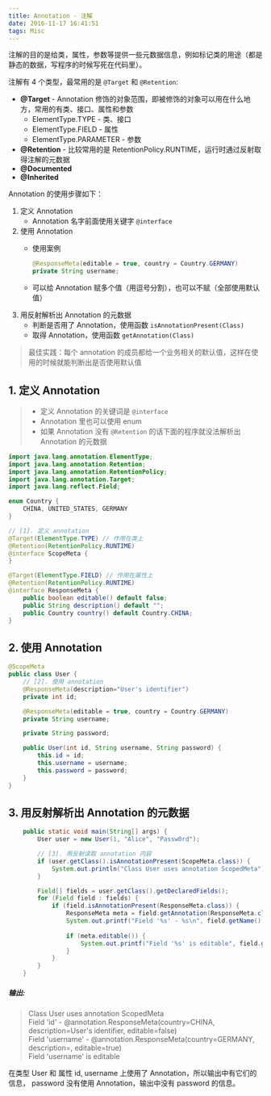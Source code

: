 ```yaml
---
title: Annotation - 注解
date: 2016-11-17 16:41:51
tags: Misc
---
```

注解的目的是给类，属性，参数等提供一些元数据信息，例如标记类的用途（都是静态的数据，写程序的时候写死在代码里）。

注解有 4 个类型，最常用的是 `@Target` 和 `@Retention`:

* **@Target** - Annotation 修饰的对象范围，即被修饰的对象可以用在什么地方，常用的有类、接口、属性和参数
    * ElementType.TYPE - 类、接口
    * ElementType.FIELD - 属性
    * ElementType.PARAMETER - 参数
* **@Retention** - 比较常用的是 RetentionPolicy.RUNTIME，运行时通过反射取得注解的元数据
* **@Documented**
* **@Inherited**

<!--more-->

Annotation 的使用步骤如下：

1. 定义 Annotation
    * Annotation 名字前面使用关键字 `@interface`
2. 使用 Annotation
    * 使用案例
    
        ```java
        @ResponseMeta(editable = true, country = Country.GERMANY)
        private String username;
        ```
    * 可以给 Annotation 赋多个值（用逗号分割），也可以不赋（全部使用默认值）
3. 用反射解析出 Annotation 的元数据
    * 判断是否用了 Annotation，使用函数 `isAnnotationPresent(Class)`
    * 取得 Annotation，使用函数 `getAnnotation(Class)`

> 最佳实践：每个 annotation 的成员都给一个业务相关的默认值，这样在使用的时候就能判断出是否使用默认值

## 1. 定义 Annotation
> * 定义 Annotation 的关键词是 `@interface`  
> * Annotation 里也可以使用 enum
> * 如果 Annotation 没有 `@Retention` 的话下面的程序就没法解析出 Annotation 的元数据

```java
import java.lang.annotation.ElementType;
import java.lang.annotation.Retention;
import java.lang.annotation.RetentionPolicy;
import java.lang.annotation.Target;
import java.lang.reflect.Field;

enum Country {
    CHINA, UNITED_STATES, GERMANY
}

// [1]. 定义 annotation
@Target(ElementType.TYPE) // 作用在类上
@Retention(RetentionPolicy.RUNTIME)
@interface ScopeMeta {
}

@Target(ElementType.FIELD) // 作用在属性上
@Retention(RetentionPolicy.RUNTIME)
@interface ResponseMeta {
    public boolean editable() default false;
    public String description() default "";
    public Country country() default Country.CHINA;
}

```

## 2. 使用 Annotation

```java
@ScopeMeta
public class User {
    // [2]. 使用 annotation
    @ResponseMeta(description="User's identifier")
    private int id;

    @ResponseMeta(editable = true, country = Country.GERMANY)
    private String username;

    private String password;

    public User(int id, String username, String password) {
        this.id = id;
        this.username = username;
        this.password = password;
    }
}
```

## 3. 用反射解析出 Annotation 的元数据

```java
    public static void main(String[] args) {
        User user = new User(1, "Alice", "Passw0rd");

        // [3]. 用反射读取 annotation 内容
        if (user.getClass().isAnnotationPresent(ScopeMeta.class)) {
            System.out.println("Class User uses annotation ScopedMeta");
        }

        Field[] fields = user.getClass().getDeclaredFields();
        for (Field field : fields) {
            if (field.isAnnotationPresent(ResponseMeta.class)) {
                ResponseMeta meta = field.getAnnotation(ResponseMeta.class);
                System.out.printf("Field '%s' - %s\n", field.getName(), meta);
                
                if (meta.editable()) {
                    System.out.printf("Field '%s' is editable", field.getName());
                }
            }
        }
    }
```

##### 输出:
> Class User uses annotation ScopedMeta  
Field 'id' - @annotation.ResponseMeta(country=CHINA, description=User's identifier, editable=false)  
Field 'username' - @annotation.ResponseMeta(country=GERMANY, description=, editable=true)  
Field 'username' is editable

在类型 User 和 属性 id, username 上使用了 Annotation，所以输出中有它们的信息，
password 没有使用 Annotation，输出中没有 password 的信息。
